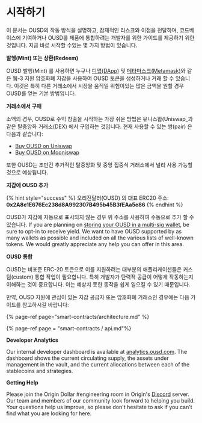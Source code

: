 # 시작하기

이 문서는 OUSD의 작동 방식을 설명하고, 잠재적인 리스크와 이점을 전달하며, 코드베이스에 기여하거나 OUSD를 제품에 통합하려는 개발자를 위한 가이드를 제공하기 위한 것입니다. 지금 바로 시작할 수있는 몇 가지 방법이 있습니다.

**발행(Mint) 또는 상환(Redeem)**

OUSD 발행(Mint) 를 사용하면 누구나 [디앱(DApp)](www.ousd.com) 및 [메타마스크(Metamask)](https://www.metamask.io)와 같은 웹-3 지원 암호화폐 지갑을 사용하여 OUSD 토큰을 생성하거나 거래 할 수 있습니다. 이것은 특히 다른 거래소에서 시장을 움직일 위험이있는 많은 금액을 원할 경우 OUSD를 얻는 기본 방법입니다.

**거래소에서 구매**

소액의 경우, OUSD로 수익 창출을 시작하는 가장 쉬운 방법은 유니스왑(Uniswap_과 같은 탈중앙화 거래소(DEX) 에서 구입하는 것입니다. 현재 사용할 수 있는 쌍(pair) 은 다음과 같습니다:

* [Buy OUSD on Uniswap](https://app.uniswap.org/#/swap?outputCurrency=0x2A8e1E676Ec238d8A992307B495b45B3fEAa5e86)
* [Buy OUSD on Mooniswap](https://mooniswap.exchange/#/swap?outputToken=0x2a8e1e676ec238d8a992307b495b45b3feaa5e86)

또한 OUSD는 조만간 추가적인 탈중앙화 및 중앙 집중식 거래소에서 널리 사용 가능할 것으로 예상됩니다.

**지갑에 OUSD 추가**

{% hint style="success" %}
오리진달러\(OUSD\) 의 대표 ERC20 주소:   
**0x2A8e1E676Ec238d8A992307B495b45B3fEAa5e86**
{% endhint %}

OUSD가 지갑에 자동으로 표시되지 않는 경우 위 주소를 사용하여 수동으로 추가 할 수 있습니다. If you are planning on [storing your OUSD in a multi-sig wallet](core-concepts/elastic-supply/rebasing-and-smart-contracts.md), be sure to opt-in to receive yield. We want to have OUSD supported by as many wallets as possible and included on all the various lists of well-known tokens. We would greatly appreciate any help you can offer in this area.

**OUSD 통합**

OUSD는 비표준 ERC-20 토큰으로 이를 지원하려는 대부분의 애플리케이션들은 커스텀(custom) 통합 작업이 필요합니다. 특히 개발자가 탄력적 공급이 어떻게 작동하는지 이해하는 것이 중요합니다. 이는 예상치 못한 동작을 쉽게 일으킬 수 있기 때문입니다.

만약, OUSD 지원에 관심이 있는 지갑 공급자 또는 암호화폐 거래소인 경우에는 다음 가이드를 참고하시길 바랍니다:

{% page-ref page="smart-contracts/architecture.md" %}

{% page-ref page = "smart-contracts / api.md"%}

**Developer Analytics**

Our internal developer dashboard is available at [analytics.ousd.com](https://analytics.ousd.com). The dashboard shows the current circulating supply, the assets under management in the vault, and the current allocations between each of the stablecoins and strategies.

**Getting Help**

Please join the Origin Dollar \#engineering room in Origin's [Discord](www.originprotocol.com/discord) server.  Our team and members of our community look forward to helping you build. Your questions help us improve, so please don't hesitate to ask if you can't find what you are looking for here.

